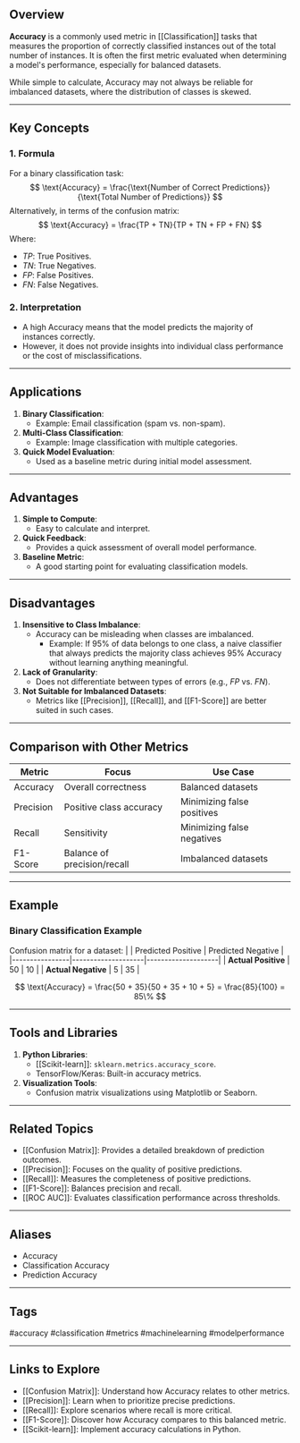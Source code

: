 ## Overview
**Accuracy** is a commonly used metric in [[Classification]] tasks that measures the proportion of correctly classified instances out of the total number of instances. It is often the first metric evaluated when determining a model's performance, especially for balanced datasets.

While simple to calculate, Accuracy may not always be reliable for imbalanced datasets, where the distribution of classes is skewed.

---

## Key Concepts

### **1. Formula**
For a binary classification task:
$$
\text{Accuracy} = \frac{\text{Number of Correct Predictions}}{\text{Total Number of Predictions}}
$$
Alternatively, in terms of the confusion matrix:
$$
\text{Accuracy} = \frac{TP + TN}{TP + TN + FP + FN}
$$
Where:
- $TP$: True Positives.
- $TN$: True Negatives.
- $FP$: False Positives.
- $FN$: False Negatives.

### **2. Interpretation**
- A high Accuracy means that the model predicts the majority of instances correctly.
- However, it does not provide insights into individual class performance or the cost of misclassifications.

---

## Applications

1. **Binary Classification**:
   - Example: Email classification (spam vs. non-spam).
2. **Multi-Class Classification**:
   - Example: Image classification with multiple categories.
3. **Quick Model Evaluation**:
   - Used as a baseline metric during initial model assessment.

---

## Advantages

1. **Simple to Compute**:
   - Easy to calculate and interpret.
2. **Quick Feedback**:
   - Provides a quick assessment of overall model performance.
3. **Baseline Metric**:
   - A good starting point for evaluating classification models.

---

## Disadvantages

1. **Insensitive to Class Imbalance**:
   - Accuracy can be misleading when classes are imbalanced.
     - Example: If 95% of data belongs to one class, a naive classifier that always predicts the majority class achieves 95% Accuracy without learning anything meaningful.
2. **Lack of Granularity**:
   - Does not differentiate between types of errors (e.g., $FP$ vs. $FN$).
3. **Not Suitable for Imbalanced Datasets**:
   - Metrics like [[Precision]], [[Recall]], and [[F1-Score]] are better suited in such cases.

---

## Comparison with Other Metrics

| **Metric**     | **Focus**               | **Use Case**                             |
|-----------------|-------------------------|------------------------------------------|
| Accuracy        | Overall correctness     | Balanced datasets                        |
| Precision       | Positive class accuracy | Minimizing false positives               |
| Recall          | Sensitivity             | Minimizing false negatives               |
| F1-Score        | Balance of precision/recall | Imbalanced datasets                     |

---

## Example

### Binary Classification Example
Confusion matrix for a dataset:
|                | Predicted Positive | Predicted Negative |
|----------------|--------------------|--------------------|
| **Actual Positive** | 50                 | 10                 |
| **Actual Negative** | 5                  | 35                 |

$$
\text{Accuracy} = \frac{50 + 35}{50 + 35 + 10 + 5} = \frac{85}{100} = 85\%
$$

---

## Tools and Libraries

1. **Python Libraries**:
   - [[Scikit-learn]]: `sklearn.metrics.accuracy_score`.
   - TensorFlow/Keras: Built-in accuracy metrics.
2. **Visualization Tools**:
   - Confusion matrix visualizations using Matplotlib or Seaborn.

---

## Related Topics

- [[Confusion Matrix]]: Provides a detailed breakdown of prediction outcomes.
- [[Precision]]: Focuses on the quality of positive predictions.
- [[Recall]]: Measures the completeness of positive predictions.
- [[F1-Score]]: Balances precision and recall.
- [[ROC AUC]]: Evaluates classification performance across thresholds.

---

## Aliases
- Accuracy
- Classification Accuracy
- Prediction Accuracy

---

## Tags
#accuracy #classification #metrics #machinelearning #modelperformance

---

## Links to Explore
- [[Confusion Matrix]]: Understand how Accuracy relates to other metrics.
- [[Precision]]: Learn when to prioritize precise predictions.
- [[Recall]]: Explore scenarios where recall is more critical.
- [[F1-Score]]: Discover how Accuracy compares to this balanced metric.
- [[Scikit-learn]]: Implement accuracy calculations in Python.